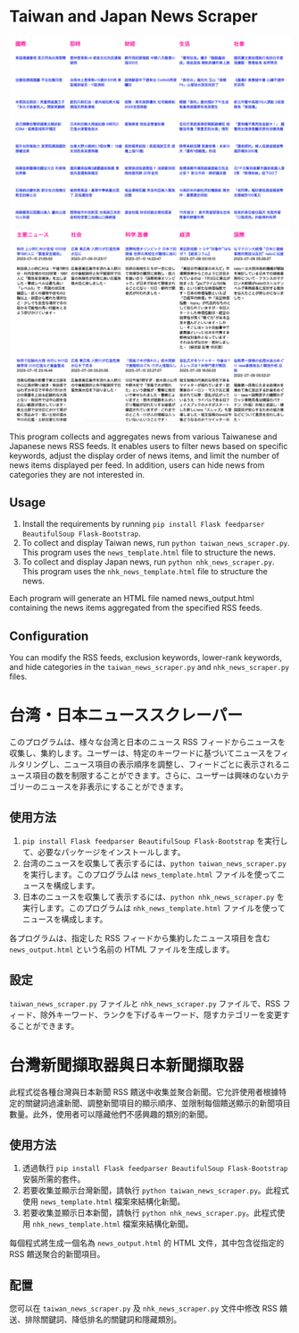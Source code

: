 # Taiwan and Japan News Scraper

![Preview](templates/preview.png)
![Preview](templates/nhk_preview.png)

This program collects and aggregates news from various Taiwanese and Japanese news RSS feeds. It enables users to filter news based on specific keywords, adjust the display order of news items, and limit the number of news items displayed per feed. In addition, users can hide news from categories they are not interested in.

## Usage

1. Install the requirements by running `pip install Flask feedparser BeautifulSoup Flask-Bootstrap`.
2. To collect and display Taiwan news, run `python taiwan_news_scraper.py`. This program uses the `news_template.html` file to structure the news.
3. To collect and display Japan news, run `python nhk_news_scraper.py`. This program uses the `nhk_news_template.html` file to structure the news.

Each program will generate an HTML file named news_output.html containing the news items aggregated from the specified RSS feeds.

## Configuration

You can modify the RSS feeds, exclusion keywords, lower-rank keywords, and hide categories in the `taiwan_news_scraper.py` and `nhk_news_scraper.py` files.

# 台湾・日本ニューススクレーパー

このプログラムは、様々な台湾と日本のニュース RSS フィードからニュースを収集し、集約します。ユーザーは、特定のキーワードに基づいてニュースをフィルタリングし、ニュース項目の表示順序を調整し、フィードごとに表示されるニュース項目の数を制限することができます。さらに、ユーザーは興味のないカテゴリーのニュースを非表示にすることができます。

## 使用方法

1. `pip install Flask feedparser BeautifulSoup Flask-Bootstrap` を実行して、必要なパッケージをインストールします。
2. 台湾のニュースを収集して表示するには、`python taiwan_news_scraper.py` を実行します。このプログラムは `news_template.html` ファイルを使ってニュースを構成します。
3. 日本のニュースを収集して表示するには、`python nhk_news_scraper.py` を実行します。このプログラムは `nhk_news_template.html` ファイルを使ってニュースを構成します。

各プログラムは、指定した RSS フィードから集約したニュース項目を含む `news_output.html` という名前の HTML ファイルを生成します。

## 設定

`taiwan_news_scraper.py` ファイルと `nhk_news_scraper.py` ファイルで、RSS フィード、除外キーワード、ランクを下げるキーワード、隠すカテゴリーを変更することができます。

# 台灣新聞擷取器與日本新聞擷取器

此程式從各種台灣與日本新聞 RSS 饋送中收集並聚合新聞。它允許使用者根據特定的關鍵詞過濾新聞、調整新聞項目的顯示順序、並限制每個饋送顯示的新聞項目數量。此外，使用者可以隱藏他們不感興趣的類別的新聞。

## 使用方法

1. 透過執行 `pip install Flask feedparser BeautifulSoup Flask-Bootstrap` 安裝所需的套件。
2. 若要收集並顯示台灣新聞，請執行 `python taiwan_news_scraper.py`。此程式使用 `news_template.html` 檔案來結構化新聞。
3. 若要收集並顯示日本新聞，請執行 `python nhk_news_scraper.py`。此程式使用 `nhk_news_template.html` 檔案來結構化新聞。

每個程式將生成一個名為 `news_output.html` 的 HTML 文件，其中包含從指定的 RSS 饋送聚合的新聞項目。

## 配置

您可以在 `taiwan_news_scraper.py` 及 `nhk_news_scraper.py` 文件中修改 RSS 饋送、排除關鍵詞、降低排名的關鍵詞和隱藏類別。
